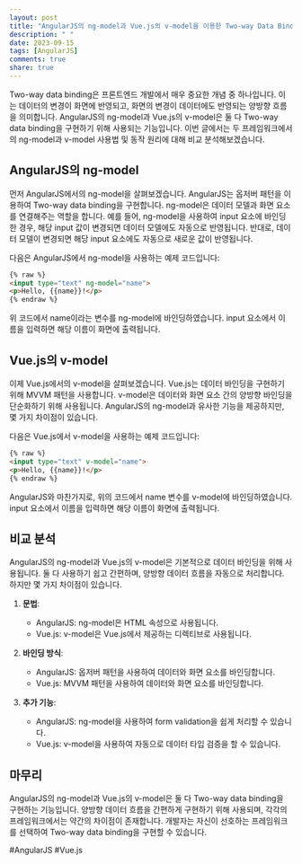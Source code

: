```yaml
---
layout: post
title: "AngularJS의 ng-model과 Vue.js의 v-model을 이용한 Two-way Data Binding 비교 분석하기"
description: " "
date: 2023-09-15
tags: [AngularJS]
comments: true
share: true
---
```


Two-way data binding은 프론트엔드 개발에서 매우 중요한 개념 중 하나입니다. 이는 데이터의 변경이 화면에 반영되고, 화면의 변경이 데이터에도 반영되는 양방향 흐름을 의미합니다. AngularJS의 ng-model과 Vue.js의 v-model은 둘 다 Two-way data binding을 구현하기 위해 사용되는 기능입니다. 이번 글에서는 두 프레임워크에서의 ng-model과 v-model 사용법 및 동작 원리에 대해 비교 분석해보겠습니다.

## AngularJS의 ng-model

먼저 AngularJS에서의 ng-model을 살펴보겠습니다. AngularJS는 옵저버 패턴을 이용하여 Two-way data binding을 구현합니다. ng-model은 데이터 모델과 화면 요소를 연결해주는 역할을 합니다. 예를 들어, ng-model을 사용하여 input 요소에 바인딩한 경우, 해당 input 값이 변경되면 데이터 모델에도 자동으로 반영됩니다. 반대로, 데이터 모델이 변경되면 해당 input 요소에도 자동으로 새로운 값이 반영됩니다.

다음은 AngularJS에서 ng-model을 사용하는 예제 코드입니다:

```html
{% raw %}
<input type="text" ng-model="name">
<p>Hello, {{name}}!</p>
{% endraw %}
```

위 코드에서 name이라는 변수를 ng-model에 바인딩하였습니다. input 요소에서 이름을 입력하면 해당 이름이 화면에 출력됩니다.

## Vue.js의 v-model

이제 Vue.js에서의 v-model을 살펴보겠습니다. Vue.js는 데이터 바인딩을 구현하기 위해 MVVM 패턴을 사용합니다. v-model은 데이터와 화면 요소 간의 양방향 바인딩을 단순화하기 위해 사용됩니다. AngularJS의 ng-model과 유사한 기능을 제공하지만, 몇 가지 차이점이 있습니다.

다음은 Vue.js에서 v-model을 사용하는 예제 코드입니다:

```html
{% raw %}
<input type="text" v-model="name">
<p>Hello, {{name}}!</p>
{% endraw %}
```

AngularJS와 마찬가지로, 위의 코드에서 name 변수를 v-model에 바인딩하였습니다. input 요소에서 이름을 입력하면 해당 이름이 화면에 출력됩니다.

## 비교 분석

AngularJS의 ng-model과 Vue.js의 v-model은 기본적으로 데이터 바인딩을 위해 사용됩니다. 둘 다 사용하기 쉽고 간편하며, 양방향 데이터 흐름을 자동으로 처리합니다. 하지만 몇 가지 차이점이 있습니다.

1. **문법**:
   - AngularJS: ng-model은 HTML 속성으로 사용됩니다.
   - Vue.js: v-model은 Vue.js에서 제공하는 디렉티브로 사용됩니다.

2. **바인딩 방식**:
   - AngularJS: 옵저버 패턴을 사용하여 데이터와 화면 요소를 바인딩합니다.
   - Vue.js: MVVM 패턴을 사용하여 데이터와 화면 요소를 바인딩합니다.

3. **추가 기능**:
   - AngularJS: ng-model을 사용하여 form validation을 쉽게 처리할 수 있습니다.
   - Vue.js: v-model을 사용하여 자동으로 데이터 타입 검증을 할 수 있습니다.

## 마무리

AngularJS의 ng-model과 Vue.js의 v-model은 둘 다 Two-way data binding을 구현하는 기능입니다. 양방향 데이터 흐름을 간편하게 구현하기 위해 사용되며, 각각의 프레임워크에서는 약간의 차이점이 존재합니다. 개발자는 자신이 선호하는 프레임워크를 선택하여 Two-way data binding을 구현할 수 있습니다.

#AngularJS #Vue.js